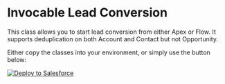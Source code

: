 # Invocable Lead Conversion

This class allows you to start lead conversion from either Apex or Flow.
It supports deduplication on both Account and Contact but not Opportunity.

Either copy the classes into your environment, or simply use the button below:

<a href="https://githubsfdeploy.herokuapp.com?owner=peter-steporange&repo=SFLeadConvert&ref=master">
  <img alt="Deploy to Salesforce"
       src="https://raw.githubusercontent.com/afawcett/githubsfdeploy/master/deploy.png">
</a>